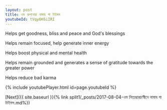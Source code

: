 ```yaml
---
layout: post
title: ওম ভ্রুশানায়া নামায গা টাইমস
youtubeId: tVqy6K6iIRI
---
```

 
 
Helps get goodness, bliss and peace and God's blessings
 
Helps remain focused, help generate inner energy 
 
Helps boost physical and mental health 
 
Helps remain grounded and generates a sense of gratitude towards the greater power 
 
Helps reduce bad karma
 
 
 
 


{% include youtubePlayer.html id=page.youtubeId %}
 
[Next]({{ site.baseurl }}{% link  split1/_posts/2017-08-04-ওম নিত্যম্ভারচাস্বীনে নামায গা টাইমস.md%})
 
